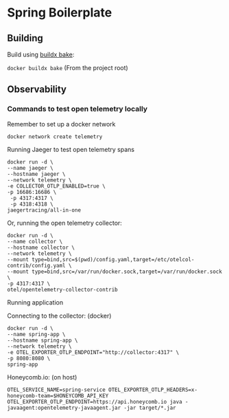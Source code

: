 # Spring Boilerplate

## Building

Build using [buildx bake](https://docs.docker.com/build/bake/):

`docker buildx bake` (From the project root)

## Observability

### Commands to test open telemetry locally

Remember to set up a docker network

```
docker network create telemetry
```

Running Jaeger to test open telemetry spans

```
docker run -d \
--name jaeger \
--hostname jaeger \
--network telemetry \
-e COLLECTOR_OTLP_ENABLED=true \
-p 16686:16686 \
 -p 4317:4317 \
 -p 4318:4318 \
jaegertracing/all-in-one
```

Or, running the open telemetry collector:

```
docker run -d \
--name collector \
--hostname collector \
--network telemetry \
--mount type=bind,src=$(pwd)/config.yaml,target=/etc/otelcol-contrib/config.yaml \
--mount type=bind,src=/var/run/docker.sock,target=/var/run/docker.sock \
-p 4317:4317 \
otel/opentelemetry-collector-contrib
```

Running application

Connecting to the collector: (docker)

```
docker run -d \
--name spring-app \
--hostname spring-app \
--network telemetry \
-e OTEL_EXPORTER_OTLP_ENDPOINT="http://collector:4317" \
-p 8080:8080 \
spring-app
```

Honeycomb.io: (on host)

```
OTEL_SERVICE_NAME=spring-service OTEL_EXPORTER_OTLP_HEADERS=x-honeycomb-team=$HONEYCOMB_API_KEY OTEL_EXPORTER_OTLP_ENDPOINT=https://api.honeycomb.io java -javaagent:opentelemetry-javaagent.jar -jar target/*.jar
```
